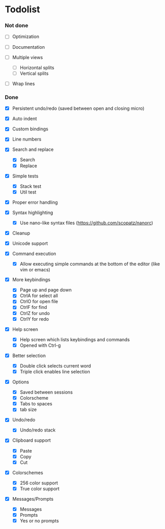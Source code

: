 # Todolist

### Not done

- [ ] Optimization

- [ ] Documentation

- [ ] Multiple views
    - [ ] Horizontal splits
    - [ ] Vertical splits

- [ ] Wrap lines

### Done

- [x] Persistent undo/redo (saved between open and closing micro)

- [x] Auto indent

- [x] Custom bindings

- [x] Line numbers

- [x] Search and replace
    - [x] Search
    - [x] Replace

- [x] Simple tests
    - [x] Stack test
    - [x] Util test

- [x] Proper error handling

- [x] Syntax highlighting
    - [x] Use nano-like syntax files (https://github.com/scopatz/nanorc)

- [x] Cleanup

- [x] Unicode support

- [x] Command execution
    - [x] Allow executing simple commands at the bottom of the editor 
      (like vim or emacs)

- [x] More keybindings
    - [x] Page up and page down
    - [x] CtrlA for select all
    - [x] CtrlO for open file
    - [x] CtrlF for find
    - [x] CtrlZ for undo
    - [x] CtrlY for redo

- [x] Help screen
    - [x] Help screen which lists keybindings and commands
    - [x] Opened with Ctrl-g

- [x] Better selection
    - [x] Double click selects current word
    - [x] Triple click enables line selection

- [x] Options
    - [x] Saved between sessions
    - [x] Colorscheme
    - [x] Tabs to spaces
    - [x] tab size

- [x] Undo/redo
    - [x] Undo/redo stack

- [x] Clipboard support
    - [x] Paste
    - [x] Copy
    - [x] Cut

- [x] Colorschemes
    - [x] 256 color support
    - [x] True color support

- [x] Messages/Prompts
    - [x] Messages
    - [x] Prompts
    - [x] Yes or no prompts
